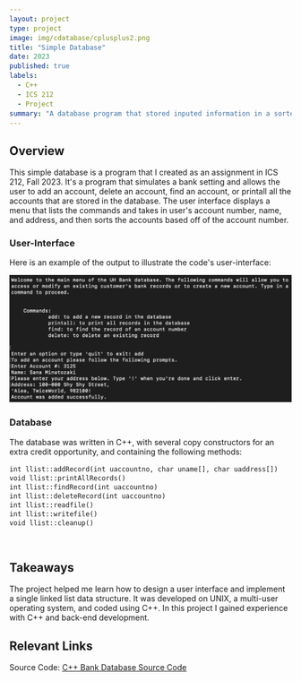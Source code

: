 ```yaml
---
layout: project
type: project
image: img/cdatabase/cplusplus2.png
title: "Simple Database"
date: 2023
published: true
labels:
  - C++
  - ICS 212
  - Project
summary: "A database program that stored inputed information in a sorted list created in ICS 212."
---
```


## Overview

This simple database is a program that I created as an assignment in ICS 212, Fall 2023. It's a program that simulates a bank setting and allows the user to add an account, delete an account, find an account, or printall all the accounts that are stored in the database. The user interface displays a menu that lists the commands and takes in user's account number, name, and address, and then sorts the accounts based off of the account number.

### User-Interface

Here is an example of the output to illustrate the code's user-interface:

<img witdh="600px" src="../img/cdatabase/ics212_database_1.png" class="img-thumbnail" >

### Database

The database was written in C++, with several copy constructors for an extra credit opportunity, and containing the following methods:
```
int llist::addRecord(int uaccountno, char uname[], char uaddress[])
void llist::printAllRecords()
int llist::findRecord(int uaccountno)
int llist::deleteRecord(int uaccountno)
int llist::readfile()
int llist::writefile()
void llist::cleanup()
```
<br>

## Takeaways

The project helped me learn how to design a user interface and implement a single linked list data structure. It was developed on UNIX, a multi-user operating system, and coded using C++. In this project I gained experience with C++ and back-end development. 


 

## Relevant Links

Source Code: [C++ Bank Database Source Code](https://github.com/mvchaella/cpp-bank-database)

